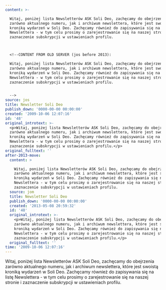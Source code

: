 ```yaml
---
content: >-

  Witaj, poniżej lista Newsletterów ASK Soli Deo, zachęcamy do obejrzenia
  zarówno aktualnego numeru, jak i archiwum newslettera, które jest swoistą
  kroniką wydarzeń w Soli Deo. Zachęcamy również do zapisywania się na listę
  Newslettera - w tym celu prosimy o zarejestrowanie się na naszej stronie i
  zaznaczenie subskrypcji w ustawieniach profilu.



  <!--CONTENT FROM OLD SERVER (jos before 2013): 

  Witaj, poniżej lista Newsletterów ASK Soli Deo, zachęcamy do obejrzenia
  zarówno aktualnego numeru, jak i archiwum newslettera, które jest swoistą
  kroniką wydarzeń w Soli Deo. Zachęcamy również do zapisywania się na listę
  Newslettera - w tym celu prosimy o zarejestrowanie się na naszej stronie i
  zaznaczenie subskrypcji w ustawieniach profilu.


  -->
source: jos
title: Newsletter Soli Deo
publish_down: '0000-00-00 00:00:00'
created: '2009-10-06 12:07:16'
id: '48'
original_introtext: >-
  <p>Witaj, poniżej lista Newsletterów ASK Soli Deo, zachęcamy do obejrzenia
  zarówno aktualnego numeru, jak i archiwum newslettera, które jest swoistą
  kroniką wydarzeń w Soli Deo. Zachęcamy również do zapisywania się na listę
  Newslettera - w tym celu prosimy o zarejestrowanie się na naszej stronie i
  zaznaczenie subskrypcji w ustawieniach profilu.</p>
original_fulltext: ''
after-2013-move:
  content: >

    Witaj, poniżej lista Newsletterów ASK Soli Deo, zachęcamy do obejrzenia
    zarówno aktualnego numeru, jak i archiwum newslettera, które jest swoistą
    kroniką wydarzeń w Soli Deo. Zachęcamy również do zapisywania się na listę
    Newslettera - w tym celu prosimy o zarejestrowanie się na naszej stronie i
    zaznaczenie subskrypcji w ustawieniach profilu.
  source: jom
  title: Newsletter Soli Deo
  publish_down: '0000-00-00 00:00:00'
  created: '2013-05-08 20:59:32'
  id: '48'
  original_introtext: >-
    <p>Witaj, poniżej lista Newsletterów ASK Soli Deo, zachęcamy do obejrzenia
    zarówno aktualnego numeru, jak i archiwum newslettera, które jest swoistą
    kroniką wydarzeń w Soli Deo. Zachęcamy również do zapisywania się na listę
    Newslettera - w tym celu prosimy o zarejestrowanie się na naszej stronie i
    zaznaczenie subskrypcji w ustawieniach profilu.</p>
  original_fulltext: ''
time: '2009-10-06 12:07:16'
---
```

Witaj, poniżej lista Newsletterów ASK Soli Deo, zachęcamy do obejrzenia zarówno aktualnego numeru, jak i archiwum newslettera, które jest swoistą kroniką wydarzeń w Soli Deo. Zachęcamy również do zapisywania się na listę Newslettera - w tym celu prosimy o zarejestrowanie się na naszej stronie i zaznaczenie subskrypcji w ustawieniach profilu.


<!--CONTENT FROM OLD SERVER (jos before 2013): 
Witaj, poniżej lista Newsletterów ASK Soli Deo, zachęcamy do obejrzenia zarówno aktualnego numeru, jak i archiwum newslettera, które jest swoistą kroniką wydarzeń w Soli Deo. Zachęcamy również do zapisywania się na listę Newslettera - w tym celu prosimy o zarejestrowanie się na naszej stronie i zaznaczenie subskrypcji w ustawieniach profilu.

-->

<!--{{json:{"created_date":"2009-10-06 12:07:16","publish_down":"0000-00-00 00:00:00","id":"48"}}}-->